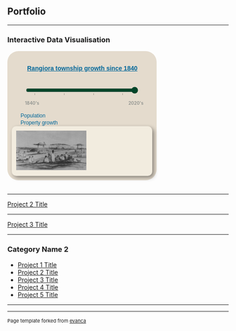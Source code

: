 ## Portfolio

---

### Interactive Data Visualisation 

<style type="text/css">	
  
    #play-controls {
        text-align: left;
        min-width: 320px;
        max-width: 320px;
        margin: 0 auto;
        padding: 5px 0 1em;
    }

    #play-controls * {
        display: inline-block;
        vertical-align: middle;
    }

	#steplist {
		display: none;
	}

	#slider-control-values {
		width: 270px;
		margin: 0px 10px 0px 30px;
		font-size: 10px;
        font-weight: 600;
		color: #8d918d;
	}
	
	.align-left {
		float: left;
	}
	
	.align-right {
		float: right;
	}

    #play-pause-button {
        width: 20px;
        height: 20px;
        text-align: center;
        font-size: 15px;
        cursor: pointer;
        color: #222;
        border: 0;
        background: transparent;
    }

    #play-range {
        margin: 2.5%;
        width: 80%;
        accent-color: #004529;
    }

    #play-output {
        font-family: Arial, Helvetica, sans-serif;
    }

    input[type="range"]::-moz-range-track {
        padding: 0 10px;
        background: repeating-linear-gradient(to right, 
            #ccc, 
            #ccc 10%, 
            #000 10%, 
            #000 11%, 
            #ccc 11%, 
            #ccc 20%);
	}

    #d3div {
        border-radius: 25px;
        background: #e4dbcd;
        padding: 10px; 
        width: 320px;
        height: auto;  
    }

    #d3div h4 a {
        margin: 10px 10px 10px 35px;
        font-family: sans-serif;
        font-size: 14px;
        font-weight: 600;
        color: #069; 
    }

    #divChart p, #divMap p {
        margin: 0px 0px 0px 20px;
        font-family: sans-serif;
        line-height: 16px;
        font-size: 12px;
        font-weight: 300;
        color: #069; 
    }
    
    .propertylabel {
		font-family: Helvetica, sans-serif;
		font-size: 4px;
		fill: rgb(239,101,72);
		text-anchor: middle;
        display: none;
    }

    #divStoryBox {
        width: 300px;
        height: auto;
        padding: 10px;
        background-color: #f2ecdf;
        -webkit-border-radius: 10px;
        -moz-border-radius: 10px;
        border-radius: 10px;
        -webkit-box-shadow: 4px 4px 10px rgba(0, 0, 0, 0.4);
        -moz-box-shadow: 4px 4px 10px rgba(0, 0, 0, 0.4);
        box-shadow: 4px 4px 10px rgba(0, 0, 0, 0.4);
        pointer-events: none;
    }
			
	#divStoryBox.hidden {
		display: none;
	}

    #divStoryBox p {
        margin: 0;
        font-family: sans-serif;
        font-size: 12px;
        line-height: 16px;    
    }

</style>

<div id="d3div">
    <!-- Infographic title -->
    <h4><a href="/sample_page">Rangiora township growth since 1840</a></h4>
    <!-- Step slider with play/pause automation -->
    <div id="play-controls">
        <button id="play-pause-button" class="fa fa-play" title="play"></button>
        <input id="play-range" type="range" value="2020" min="1840" max="2020" step="10" list="steplist">
        <datalist id="steplist">
            <option>1850</option>
            <option>1900</option>
            <option>1950</option>
            <option>2000</option>
        </datalist>
        <output id="play-output" for="play-range" name="year"></output>
        <div id="slider-control-values">
            <div class="align-left">1840's</div>
            <div class="align-right">2020's</div>
            <div style="clear: both;"></div>
        </div>
    </div>
    <!-- Population bar chart -->
    <div id="divChart">
        <p>Population</p>
    </div>
    <!-- Properties map -->
    <div id="divMap">
        <p>Property growth</p>
    </div>
    <!-- Story box for text and images -->
    <div id="divStoryBox" >
        <p><strong><span id="storyBoxTitle" style="color: #069"></span></strong></p>
        <p><span id="storyBoxText"></span></p>
        <img src="/images/te_rakawakaputa_sketch.png" alt="Te Rakawakaputa on the Korotuaheka in December 1848" height="90px" width="160px">
        <p><span id="storyBoxCitation" style="font-size: 9px; color: #8d918d"></span></p>
    </div>
</div>

<script src="https://d3js.org/d3.v7.min.js"></script>
<link rel="stylesheet" href="https://cdnjs.cloudflare.com/ajax/libs/font-awesome/4.7.0/css/font-awesome.min.css">
<script type="text/javascript">

    //Define Global variables
    const baseDataset = [ 
        { key: 0, decade: 1840, population: 0, color: `#004529`, text: `Prior to Ngati Toa's attack and destruction of Kaiapohia Pa in 1831, Ngai Tahu built pataka in Rangiora to store weapons and food.` },		
        { key: 1, decade: 1850, population: 20, color: `#004529`, text: `In 1851, Charles Torlesse and John Boys, together with their wives (two Townsend sisters from Ferrymead - Alicia and Priscilla) were the first Europeans to build homes on recently acquired rural sections in Rangiora` },		
        { key: 2, decade: 1860, population: 200, color: `#006837`, text: `1860's text` },		
        { key: 3, decade: 1870, population: 750, color: `#238443`, text: `1870's text` },
        { key: 4, decade: 1880, population: 1500, color: `#41ab5d`, text: `1880's text` },
        { key: 5, decade: 1890, population: 1800, color: `#78c679`, text: `1890's text` },
        { key: 6, decade: 1900, population: 1800, color: `#addd8e`, text: `1900's text` },
        { key: 7, decade: 1910, population: 1800, color: `#d9f0a3`, text: `By the 1910's, Rangiora had still not grown much` },
        { key: 8, decade: 1920, population: 2000, color: `#f7fcb9`, text: `1920's text` },
        { key: 9, decade: 1930, population: 2100, color: `#ffffe5`, text: `1930's text` },
        { key: 10, decade: 1940, population: 2300, color: `#fff7bc`, text: `1940's text` },
        { key: 11, decade: 1950, population: 2800, color: `#fee391`, text: `1950's text` },
        { key: 12, decade: 1960, population: 3500, color: `#fec44f`, text: `1960's text` },
        { key: 13, decade: 1970, population: 4800, color: `#fe9929`, text: `1970's text` },
        { key: 14, decade: 1980, population: 6400, color: `#ec7014`, text: `1980's text` },
        { key: 15, decade: 1990, population: 8800, color: `#cc4c02`, text: `1990's text` },
        { key: 16, decade: 2000, population: 10800, color: `#e31a1c`, text: `2000's text` },
        { key: 17, decade: 2010, population: 12000, color: `#bd0026`, text: `2010's text` },
        { key: 18, decade: 2020, population: 23000, color: `#800026`, text: `Following the Christchurch earthquakes in 2010 and 2011, many "red stickered" residents used their Government and insurance pay-outs to build new homes in Rangiora subdivisions, recently developed on ex-farmland beyond the original town "belts".` }
    ];

    const decades = [];
    const colors = [];
    baseDataset.forEach(item => {
        decades.push(item.decade);
        colors.push(item.color);
    })

    let decadeValue = 2020;
    let dataset = baseDataset.slice(0,decades.indexOf(decadeValue)+1);
    let decadeValueDataObject = [baseDataset[decades.indexOf(decadeValue)]];
    const maxPopulation = d3.max(baseDataset, d => d.population);

    const w = 300;
    const h = 300;
    
    //HTML step slider control with play/pause button
    const playBtn = document.querySelector(`#play-pause-button`);
    let sliderTimer = undefined;

    function play(button) {         //Autoplay the slider, redrawing the Infograph at each slider step
        button.title = `pause`;
        button.className = `fa fa-pause`;
        sliderTimer = setInterval(function () {
            if (decadeValue >= decades[decades.length - 1]) {
                decadeValue = decades[0];
            } else {
                decadeValue += 10;
            }
            redraw(`autoSlide`);
        }, 1500);
    }

    function pause(button) {        //Pause the slider, either when manually moving the slider or when clicking the pause button
        button.title = `play`;
        button.className = `fa fa-play`;
        clearTimeout(sliderTimer);
        sliderTimer = undefined;
    }
    
    playBtn.addEventListener('click', function () {     //Toggle play and pause when the button has been clicked
        if (sliderTimer === undefined) {
            play(this);
        } else {
            pause(this);
        }
    });

    document.querySelector(`#play-range`).addEventListener(`input`, function (e) {      //Redraw the Infograph when the input has been manually changed
        pause(playBtn);
        decadeValue = parseInt(e.target.value);
        redraw(`manualSlide`);
    });
			
    //Create bar chart svg element, scales and axes
    const chartMargin = { top: 10, right: 10, bottom: 10, left: 10 };
    const chartWidth = 300 - chartMargin.left - chartMargin.right;
    const chartHeight = 60 - chartMargin.top - chartMargin.bottom;
    const barHeight = 20;

    const svgChart = d3
        .select(`div#divChart`)
        .append(`svg`)
        .attr(`width`, chartWidth + chartMargin.left + chartMargin.right)
        .attr(`height`, chartHeight + chartMargin.top + chartMargin.bottom)
        .append(`g`)
        .attr(`transform`, `translate(20,0)`);

    const xScale = d3.scaleLinear()
        .domain([0, maxPopulation])
        .range([0, chartWidth]);

    const yScale = d3.scaleBand()
        .domain([decadeValue])
        .rangeRound([0, chartHeight])
        .padding(0.15);

    const xAxis = d3.axisBottom(xScale).ticks(4, `,.3d`).tickSize(1);
    const yAxis = d3.axisLeft(yScale).tickValues([]);

    svgChart.append(`g`)
        .attr(`transform`, `translate(0,${chartHeight - 10})`)
        .call(xAxis)
        .call(g => g.select(`.domain`).remove());

    svgChart.append(`g`)
        .call(yAxis)
        .call(g => g.select(`.domain`).remove());

    //Define path generator, using the geoMercator projection
    const projection = d3
        .geoMercator()
        .scale([340000])
        .center([172.642, -43.319]);

    const path = d3.geoPath(projection);
    
    //Create map svg element and append 1840's map sketch
    const svgMap = d3
        .select("div#divMap")
        .append("svg")
        .attr("width", w)
        .attr("height", h);

    svgMap.append("svg:image")
        . attr("xlink:href", "/images/rangiora_1840s.png")
        . attr("x", 140)
        . attr("y", 100)
        .attr("width", 90)
        .attr("height", 130);
             
    //Function - add bar to population bar chart svg
    function populationChart() {
        svgChart.selectAll(`rect`)
            .data(decadeValueDataObject)
            .enter()
            .append(`rect`)
            .attr(`x`, 0)
            .attr(`y`, d => yScale(d.decade))
            .attr(`height`, barHeight)
            .attr(`width`,d => ( d.population * chartWidth / maxPopulation ))
            .attr(`fill`, d => d.color);
    }
    
    //Function - set up properties map svg
    function propertyMap () {
        d3.json("/data/rangiora_property_titles.json").then(json => {				

            //Bind data and create one path per property
            const rangioramap = svgMap
                .selectAll("path")
                .data(json.features)
                .enter()
                .append("path")
                .attr("d", path)                   
                .attr("fill", function(d) {
                    //Get decade color for the property
                    const value = parseInt(d.properties.decade);
                    if (value && value <= decadeValue) {
                        return colors[decades.indexOf(value)];
                    } else {            // If property decade does not exist or is > input decade
                        return "transparent";
                    }
                });

            //Create one label per property
            const propertyLabels = svgMap
                .selectAll("text")
                .data(json.features)
                .enter()
                .append("text")
                .attr("class", "propertylabel")
                .attr("x", function(d) { return path.centroid(d)[0]; })
                .attr("y", function(d) { return path.centroid(d)[1]; })
                .text(function(d) {
                    if (d.properties.seqno) {
                        return d.properties.seqno;
                    }
                });

        }).catch( err => {console.log(err)});   
    }
                
    //Function - set up story box svg
    function storyBox () {
        d3.select(`#divStoryBox`)
            .select(`#storyBoxTitle`)
            .text(decadeValue + `'s population: ` + dataset[decades.indexOf(decadeValue)].population);

        d3.select(`#divStoryBox`)
            .select(`#storyBoxText`)
            .text(dataset[decades.indexOf(decadeValue)].text);

        d3.select(`#divStoryBox`)
            .select(`#storyBoxCitation`)
            .text(decadeValue < 1980 ? `Source: Rangiora by D.N Hawkins, Rangiora Borough Council 1983` : ``);
            
        //Display the story box
        d3.select(`#divStoryBox`).classed(`hidden`, false);    
    }
    
    //Function - redraw Infograph on change of decade in slider control
    //(this happens either by manually moving the range input on the slider, or from a timer when the slider is played automatically)
    function redraw(slideMode) {

        const lastKeyValue = dataset.length - 1;
        if (decadeValue != decades[dataset.length - 1]) {
            dataset = baseDataset.slice(0,decades.indexOf(decadeValue)+1);
        }
        
        const input = document.querySelector('#play-range');
        if (slideMode = `autoSlide`) {
			input.value = decadeValue;
		}

        //Update bar chart to reflect population early in the selected decade    
        decadeValueDataObject = [baseDataset[decades.indexOf(decadeValue)]];
        yScale.domain([decadeValue])
            .padding(0.15);

        const bar = svgChart.selectAll("rect")
            .data(decadeValueDataObject);

       bar.enter()
            .append("rect")
            .attr(`x`, chartWidth)
            .attr(`y`, d => yScale(d.decade))
            .attr(`height`, barHeight)
            .attr(`width`,d => ( d.population * chartWidth / maxPopulation ))
            .attr(`fill`, d => d.color)
            .merge(bar)
            .transition()
            .duration(200)
            .attr(`x`, 0)
            .attr(`y`, d => yScale(d.decade))
            .attr(`height`, barHeight)
            .attr(`width`,d => ( d.population * chartWidth / maxPopulation ))
            .attr(`fill`, d => d.color);
      
        // change map to reflect property titles issued up to and including the selected decade
        svgMap.selectAll("path")
            .transition()
            .attr("fill", function(d,i) {
                //Get data value
                const value = parseInt(d.properties.decade);
                if (value && value <= decadeValue) {
                    return colors[decades.indexOf(value)];
                } else {            //If property decade does not exist or is > input decade
                    return "transparent";
            }});

        //Update the story text box with text and images relevant to the selected decade
        d3.select(`#divStoryBox`)
            .select(`#storyBoxTitle`)
            .text(decadeValue + `'s population: ` + dataset[decades.indexOf(decadeValue)].population);

        d3.select(`#divStoryBox`)
            .select(`#storyBoxText`)
            .text(dataset[decades.indexOf(decadeValue)].text);

        d3.select(`#divStoryBox`)
            .select(`#storyBoxCitation`)
            .text(decadeValue < 1980 ? `Source: Rangiora by D.N Hawkins, Rangiora Borough Council 1983` : ``);
        
        //Display the story text box
        d3.select("#divStoryBox").classed(`hidden`, false);
            
    }			
    
    //Function - main function that runs each of the component functions
    function runInfographic () {

        populationChart();		//Sets up initial display of the population bar chart	
        
        propertyMap();			//Sets up initial display of the properties map
        
        storyBox();				//Sets up initial display of the story box
		
    }
    
    runInfographic();

</script>

<br/>

---
[Project 2 Title](/pdf/sample_presentation.pdf)


---
[Project 3 Title](http://example.com/)


---

### Category Name 2

- [Project 1 Title](http://example.com/)
- [Project 2 Title](http://example.com/)
- [Project 3 Title](http://example.com/)
- [Project 4 Title](http://example.com/)
- [Project 5 Title](http://example.com/)

---




---
<p style="font-size:11px">Page template forked from <a href="https://github.com/evanca/quick-portfolio">evanca</a></p>
<!-- Remove above link if you don't want to attibute -->
